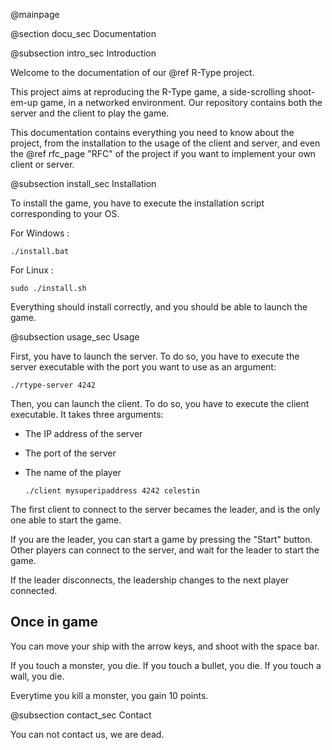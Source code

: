 @mainpage

@section docu_sec Documentation

@subsection intro_sec Introduction

Welcome to the documentation of our @ref R-Type project.

This project aims at reproducing the R-Type game, a side-scrolling shoot-em-up game, in a networked environment.
Our repository contains both the server and the client to play the game.

This documentation contains everything you need to know about the project, from the installation to the usage of the client and server,
and even the @ref rfc_page "RFC" of the project if you want to implement your own client or server.



@subsection install_sec Installation

To install the game, you have to execute the installation script corresponding to your OS.

For Windows :
    
    ./install.bat

For Linux :
    
    sudo ./install.sh

Everything should install correctly, and you should be able to launch the game.

@subsection usage_sec Usage

First, you have to launch the server. To do so, you have to execute the server executable with the port you want to use as an argument:
    
    ./rtype-server 4242
    
Then, you can launch the client. To do so, you have to execute the client executable.
It takes three arguments:
- The IP address of the server
- The port of the server
- The name of the player
    
      ./client mysuperipaddress 4242 celestin


The first client to connect to the server becames the leader, and is the only one able to start the game.

If you are the leader, you can start a game by pressing the "Start" button.
Other players can connect to the server, and wait for the leader to start the game.

If the leader disconnects, the leadership changes to the next player connected.

## Once in game

You can move your ship with the arrow keys, and shoot with the space bar.

If you touch a monster, you die.
If you touch a bullet, you die.
If you touch a wall, you die.

Everytime you kill a monster, you gain 10 points.

@subsection contact_sec Contact

You can not contact us, we are dead.

